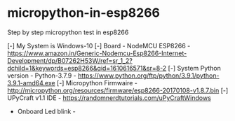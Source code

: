 # micropython-in-esp8266
Step by step micropython test in esp8266

[-] My System is Windows-10
[-] Board - NodeMCU ESP8266 - https://www.amazon.in/Generic-Nodemcu-Esp8266-Internet-Development/dp/B07262H53W/ref=sr_1_2?dchild=1&keywords=esp8266&qid=1610616571&sr=8-2
[-] System Python version - Python-3.7.9 - https://www.python.org/ftp/python/3.9.1/python-3.9.1-amd64.exe
[-] Micropython Firmwaire - http://micropython.org/resources/firmware/esp8266-20170108-v1.8.7.bin
[-] UPyCraft v1.1 IDE - https://randomnerdtutorials.com/uPyCraftWindows

* Onboard Led blink - 


